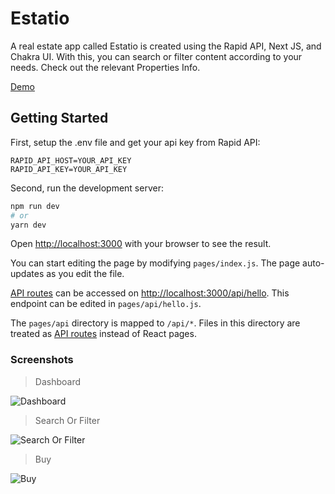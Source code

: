 # Estatio 
A real estate app called Estatio is created using the Rapid API, Next JS, and Chakra UI. With this, you can search or filter content according to your needs. Check out the relevant Properties Info.

[Demo](https://estatio-app.vercel.app/)


## Getting Started

First, setup the .env file and get your api key from Rapid API:

```
RAPID_API_HOST=YOUR_API_KEY
RAPID_API_KEY=YOUR_API_KEY
```

Second, run the development server:

```bash
npm run dev
# or
yarn dev
```

Open [http://localhost:3000](http://localhost:3000) with your browser to see the result.

You can start editing the page by modifying `pages/index.js`. The page auto-updates as you edit the file.

[API routes](https://nextjs.org/docs/api-routes/introduction) can be accessed on [http://localhost:3000/api/hello](http://localhost:3000/api/hello). This endpoint can be edited in `pages/api/hello.js`.

The `pages/api` directory is mapped to `/api/*`. Files in this directory are treated as [API routes](https://nextjs.org/docs/api-routes/introduction) instead of React pages.

### Screenshots

> Dashboard

![Dashboard](https://user-images.githubusercontent.com/67114280/177991269-1482bd22-a502-49f1-8c94-fe8b6cd667c1.png)

> Search Or Filter

![Search Or Filter](https://user-images.githubusercontent.com/67114280/177991421-680fd81f-0124-462c-b5e4-92789331ca48.png)

> Buy 

![Buy](https://user-images.githubusercontent.com/67114280/177991494-3eff959b-018b-4691-8049-50cc03d46c29.png)





